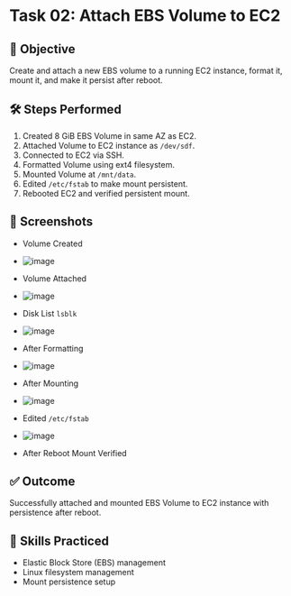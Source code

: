 # Task 02: Attach EBS Volume to EC2

## 🎯 Objective
Create and attach a new EBS volume to a running EC2 instance, format it, mount it, and make it persist after reboot.

## 🛠️ Steps Performed

1. Created 8 GiB EBS Volume in same AZ as EC2.
2. Attached Volume to EC2 instance as `/dev/sdf`.
3. Connected to EC2 via SSH.
4. Formatted Volume using ext4 filesystem.
5. Mounted Volume at `/mnt/data`.
6. Edited `/etc/fstab` to make mount persistent.
7. Rebooted EC2 and verified persistent mount.

## 📸 Screenshots

- Volume Created
- ![image](https://github.com/user-attachments/assets/2ee499ff-d041-4e05-a6df-60a35fbd7edb)

- Volume Attached
- ![image](https://github.com/user-attachments/assets/b18cff39-f2d3-48d0-8f86-4cc4661f92ee)

- Disk List `lsblk`
- ![image](https://github.com/user-attachments/assets/7e2f8e6a-5785-49b3-af03-96d58d94ca2d)

- After Formatting
- ![image](https://github.com/user-attachments/assets/2bb3a975-f7a8-4ac0-8184-612cc2a1a5af)

- After Mounting
- ![image](https://github.com/user-attachments/assets/6801e199-7a3f-4e5b-af63-14dd3def419a)

- Edited `/etc/fstab`
- ![image](https://github.com/user-attachments/assets/d59b66dd-c35a-4b24-9065-26c7dec812fa)

- After Reboot Mount Verified

## ✅ Outcome
Successfully attached and mounted EBS Volume to EC2 instance with persistence after reboot.

## 🧠 Skills Practiced
- Elastic Block Store (EBS) management
- Linux filesystem management
- Mount persistence setup
